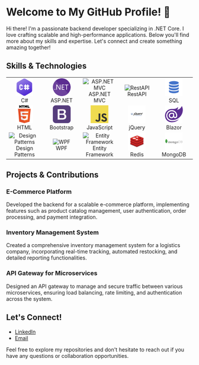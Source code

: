 # Welcome to My GitHub Profile! 👋

Hi there! I'm a passionate backend developer specializing in .NET Core. I love crafting scalable and high-performance applications. Below you'll find more about my skills and expertise. Let's connect and create something amazing together!

## Skills & Technologies

<div align="center">
    <table>
        <tr>
            <td align="center" width="96">
                <img src="https://raw.githubusercontent.com/github/explore/main/topics/csharp/csharp.png" width="48" height="48" alt="C#" />
                <br>C#
            </td>
            <td align="center" width="96">
                <img src="https://raw.githubusercontent.com/github/explore/main/topics/dotnet/dotnet.png" width="48" height="48" alt="ASP.NET" />
                <br>ASP.NET
            </td>
            <td align="center" width="96">
                <img src="https://avatars.githubusercontent.com/u/10251060?s=200&v=4" width="48" height="48" alt="ASP.NET MVC" />
                <br>ASP.NET MVC
            </td>
            <td align="center" width="96">
                <img src="https://raw.githubusercontent.com/github/explore/main/topics/rest-api/rest-api.png" width="48" height="48" alt="RestAPI" />
                <br>RestAPI
            </td>
            <td align="center" width="96">
                <img src="https://raw.githubusercontent.com/github/explore/main/topics/sql/sql.png" width="48" height="48" alt="SQL" />
                <br>SQL
            </td>
        </tr>
        <tr>
            <td align="center" width="96">
                <img src="https://raw.githubusercontent.com/github/explore/main/topics/html/html.png" width="48" height="48" alt="HTML" />
                <br>HTML
            </td>
            <td align="center" width="96">
                <img src="https://raw.githubusercontent.com/github/explore/main/topics/bootstrap/bootstrap.png" width="48" height="48" alt="Bootstrap" />
                <br>Bootstrap
            </td>
            <td align="center" width="96">
                <img src="https://raw.githubusercontent.com/github/explore/main/topics/javascript/javascript.png" width="48" height="48" alt="JavaScript" />
                <br>JavaScript
            </td>
            <td align="center" width="96">
                <img src="https://raw.githubusercontent.com/github/explore/main/topics/jquery/jquery.png" width="48" height="48" alt="jQuery" />
                <br>jQuery
            </td>
            <td align="center" width="96">
                <img src="https://raw.githubusercontent.com/github/explore/main/topics/blazor/blazor.png" width="48" height="48" alt="Blazor" />
                <br>Blazor
            </td>
        </tr>
        <tr>
            <td align="center" width="96">
                <img src="https://avatars.githubusercontent.com/u/5658226?s=200&v=4" width="48" height="48" alt="Design Patterns" />
                <br>Design Patterns
            </td>
            <td align="center" width="96">
                <img src="https://raw.githubusercontent.com/github/explore/main/topics/wpf/wpf.png" width="48" height="48" alt="WPF" />
                <br>WPF
            </td>
            <td align="center" width="96">
                <img src="https://raw.githubusercontent.com/github/explore/main/topics/entity-framework/entity-framework.png" width="48" height="48" alt="Entity Framework" />
                <br>Entity Framework
            </td>
            <td align="center" width="96">
                <img src="https://raw.githubusercontent.com/github/explore/main/topics/redis/redis.png" width="48" height="48" alt="Redis" />
                <br>Redis
            </td>
            <td align="center" width="96">
                <img src="https://raw.githubusercontent.com/github/explore/main/topics/mongodb/mongodb.png" width="48" height="48" alt="MongoDB" />
                <br>MongoDB
            </td>
        </tr>
    </table>
</div>

## Projects & Contributions

### E-Commerce Platform
Developed the backend for a scalable e-commerce platform, implementing features such as product catalog management, user authentication, order processing, and payment integration.

### Inventory Management System
Created a comprehensive inventory management system for a logistics company, incorporating real-time tracking, automated restocking, and detailed reporting functionalities.

### API Gateway for Microservices
Designed an API gateway to manage and secure traffic between various microservices, ensuring load balancing, rate limiting, and authentication across the system.

## Let's Connect!
- [LinkedIn](https://www.linkedin.com/)
- [Email](mailto:safi.saeed1999@gmail.com)

Feel free to explore my repositories and don't hesitate to reach out if you have any questions or collaboration opportunities.


